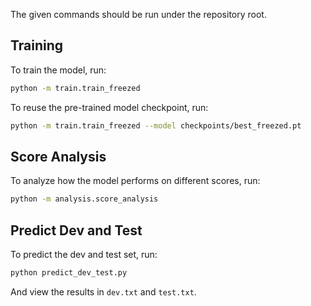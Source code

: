 The given commands should be run under the repository root.

## Training

To train the model, run:
```bash
python -m train.train_freezed
```

To reuse the pre-trained model checkpoint, run:
```bash
python -m train.train_freezed --model checkpoints/best_freezed.pt
```

## Score Analysis

To analyze how the model performs on different scores, run:
```bash
python -m analysis.score_analysis
```

## Predict Dev and Test

To predict the dev and test set, run:
```bash
python predict_dev_test.py
```
And view the results in `dev.txt` and `test.txt`.
